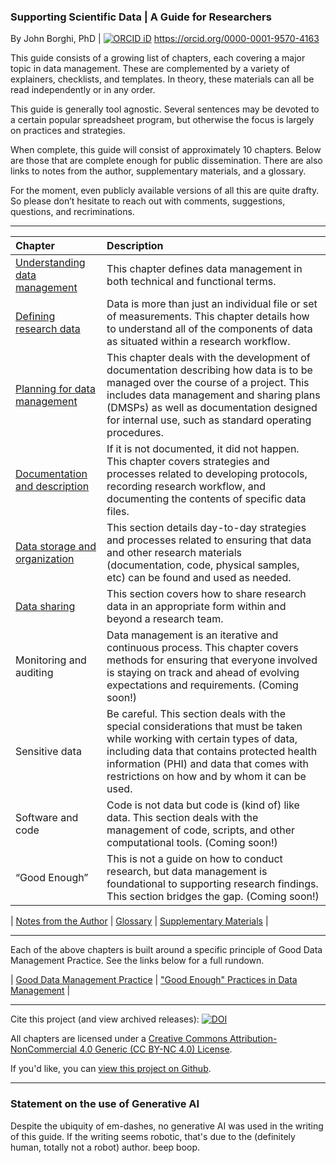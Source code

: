 ### Supporting Scientific Data | A Guide for Researchers

By John Borghi, PhD | [![ORCID iD](https://orcid.filecamp.com/static/thumbs/03CaAkr1LaBp5PRz-thumb.png)](https://orcid.org/0000-0001-9570-4163) https://orcid.org/0000-0001-9570-4163

This guide consists of a growing list of chapters, each covering a major topic in data management. These are complemented by a variety of explainers, checklists, and templates. In theory, these materials can all be read independently or in any order. 

This guide is generally tool agnostic. Several sentences may be devoted to a certain popular spreadsheet program, but otherwise the focus is largely on practices and strategies.

When complete, this guide will consist of approximately 10 chapters. Below are those that are complete enough for public dissemination. There are also links to notes from the author, supplementary materials, and a glossary. 

For the moment, even publicly available versions of all this are quite drafty. So please don’t hesitate to reach out with comments, suggestions, questions, and recriminations.

---

| Chapter | Description |
| :---- | :---- |
| [Understanding data management](https://johnborghi.github.io/Supporting_Scientific_Data/SSD_01_introduction) | This chapter defines data management in both technical and functional terms. |
| [Defining research data](https://johnborghi.github.io/Supporting_Scientific_Data/SSD_02_defining-data) | Data is more than just an individual file or set of measurements. This chapter details how to understand all of the components of data as situated within a research workflow. |
| [Planning for data management](https://johnborghi.github.io/Supporting_Scientific_Data/SSD_03_Planning) | This chapter deals with the development of documentation describing how data is to be managed over the course of a project. This includes data management and sharing plans (DMSPs) as well as documentation designed for internal use, such as standard operating procedures. |
|[Documentation and description](https://johnborghi.github.io/Supporting_Scientific_Data/SSD_04_documentation) | If it is not documented, it did not happen. This chapter covers strategies and processes related to developing protocols, recording research workflow, and documenting the contents of specific data files. |
|[Data storage and organization](https://johnborghi.github.io/Supporting_Scientific_Data/SSD_05_saving-organizing) |This section details day-to-day strategies and processes related to ensuring that data and other research materials (documentation, code, physical samples, etc) can be found and used as needed. |
|[Data sharing](https://johnborghi.github.io/Supporting_Scientific_Data/SSD_06_Sharing)|This section covers how to share research data in an appropriate form within and beyond a research team.|
|Monitoring and auditing|Data management is an iterative and continuous process. This chapter covers methods for ensuring that everyone involved is staying on track and ahead of evolving expectations and requirements. (Coming soon!)|
|Sensitive data|Be careful. This section deals with the special considerations that must be taken while working with certain types of data, including data that contains protected health information (PHI) and data that comes with restrictions on how and by whom it can be used.|
|Software and code|Code is not data but code is (kind of) like data. This section deals with the management of code, scripts, and other computational tools. (Coming soon!)|
|“Good Enough”|This is not a guide on how to conduct research, but data management is foundational to supporting research findings. This section bridges the gap. (Coming soon!)|

| [Notes from the Author](https://johnborghi.github.io/Supporting_Scientific_Data/SSD_notes-from-author) | [Glossary](https://johnborghi.github.io/Supporting_Scientific_Data/SSD_glossary) | [Supplementary Materials](https://johnborghi.github.io/Supporting_Scientific_Data/SSD_Supplements) |

---

Each of the above chapters is built around a specific principle of Good Data Management Practice. See the links below for a full rundown.

| [Good Data Management Practice](https://johnborghi.github.io/Supporting_Scientific_Data/supplements/SSD_good-dm-practice) | ["Good Enough" Practices in Data Management](https://johnborghi.github.io/Supporting_Scientific_Data/supplements/SSD_good-enough) |

---

Cite this project (and view archived releases): [![DOI](https://zenodo.org/badge/997038884.svg)](https://doi.org/10.5281/zenodo.15634894)

All chapters are licensed under a [Creative Commons Attribution-NonCommercial 4.0 Generic (CC BY-NC 4.0) License](https://creativecommons.org/licenses/by-nc/4.0/).

If you'd like, you can [view this project on Github](https://github.com/JohnBorghi/Supporting_Scientific_Data/).

---

### Statement on the use of Generative AI

Despite the ubiquity of em-dashes, no generative AI was used in the writing of this guide. If the writing seems robotic, that's due to the (definitely human, totally not a robot) author. beep boop.
